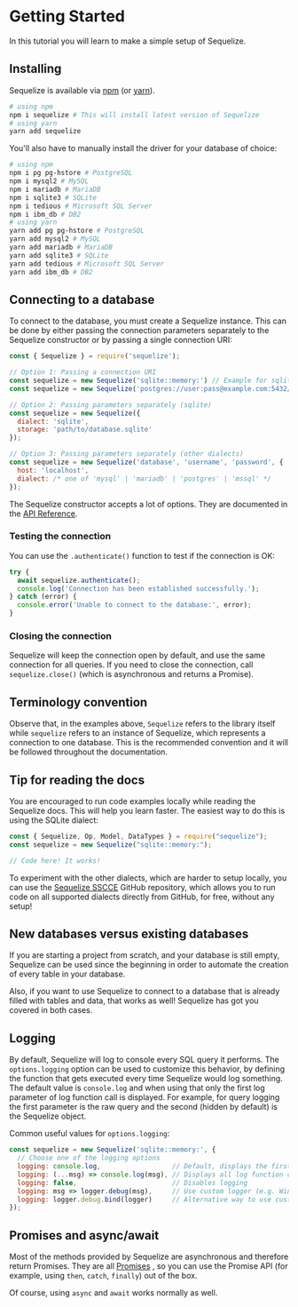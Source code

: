 # Getting Started

In this tutorial you will learn to make a simple setup of Sequelize.

## Installing

Sequelize is available via [npm](https://www.npmjs.com/package/sequelize) (or [yarn](https://yarnpkg.com/package/sequelize)).

```sh
# using npm
npm i sequelize # This will install latest version of Sequelize
# using yarn
yarn add sequelize
```

You'll also have to manually install the driver for your database of choice:

```sh
# using npm
npm i pg pg-hstore # PostgreSQL
npm i mysql2 # MySQL
npm i mariadb # MariaDB
npm i sqlite3 # SQLite
npm i tedious # Microsoft SQL Server
npm i ibm_db # DB2
# using yarn
yarn add pg pg-hstore # PostgreSQL
yarn add mysql2 # MySQL
yarn add mariadb # MariaDB
yarn add sqlite3 # SQLite
yarn add tedious # Microsoft SQL Server
yarn add ibm_db # DB2
```

## Connecting to a database

To connect to the database, you must create a Sequelize instance. This can be done by either passing the connection parameters separately to the Sequelize constructor or by passing a single connection URI:

```js
const { Sequelize } = require('sequelize');

// Option 1: Passing a connection URI
const sequelize = new Sequelize('sqlite::memory:') // Example for sqlite
const sequelize = new Sequelize('postgres://user:pass@example.com:5432/dbname') // Example for postgres

// Option 2: Passing parameters separately (sqlite)
const sequelize = new Sequelize({
  dialect: 'sqlite',
  storage: 'path/to/database.sqlite'
});

// Option 3: Passing parameters separately (other dialects)
const sequelize = new Sequelize('database', 'username', 'password', {
  host: 'localhost',
  dialect: /* one of 'mysql' | 'mariadb' | 'postgres' | 'mssql' */
});
```

The Sequelize constructor accepts a lot of options. They are documented in the [API Reference](../class/src/sequelize.js~Sequelize.html#instance-constructor-constructor).

### Testing the connection

You can use the `.authenticate()` function to test if the connection is OK:

```js
try {
  await sequelize.authenticate();
  console.log('Connection has been established successfully.');
} catch (error) {
  console.error('Unable to connect to the database:', error);
}
```

### Closing the connection

Sequelize will keep the connection open by default, and use the same connection for all queries. If you need to close the connection, call `sequelize.close()` (which is asynchronous and returns a Promise).

## Terminology convention

Observe that, in the examples above, `Sequelize` refers to the library itself while `sequelize` refers to an instance of Sequelize, which represents a connection to one database. This is the recommended convention and it will be followed throughout the documentation.

## Tip for reading the docs

You are encouraged to run code examples locally while reading the Sequelize docs. This will help you learn faster. The easiest way to do this is using the SQLite dialect:

```js
const { Sequelize, Op, Model, DataTypes } = require("sequelize");
const sequelize = new Sequelize("sqlite::memory:");

// Code here! It works!
```

To experiment with the other dialects, which are harder to setup locally, you can use the [Sequelize SSCCE](https://github.com/papb/sequelize-sscce) GitHub repository, which allows you to run code on all supported dialects directly from GitHub, for free, without any setup!

## New databases versus existing databases

If you are starting a project from scratch, and your database is still empty, Sequelize can be used since the beginning in order to automate the creation of every table in your database.

Also, if you want to use Sequelize to connect to a database that is already filled with tables and data, that works as well! Sequelize has got you covered in both cases.

## Logging

By default, Sequelize will log to console every SQL query it performs. The `options.logging` option can be used to customize this behavior, by defining the function that gets executed every time Sequelize would log something. The default value is `console.log` and when using that only the first log parameter of log function call is displayed. For example, for query logging the first parameter is the raw query and the second (hidden by default) is the Sequelize object.

Common useful values for `options.logging`:

```js
const sequelize = new Sequelize('sqlite::memory:', {
  // Choose one of the logging options
  logging: console.log,                  // Default, displays the first parameter of the log function call
  logging: (...msg) => console.log(msg), // Displays all log function call parameters
  logging: false,                        // Disables logging
  logging: msg => logger.debug(msg),     // Use custom logger (e.g. Winston or Bunyan), displays the first parameter
  logging: logger.debug.bind(logger)     // Alternative way to use custom logger, displays all messages
});
```

## Promises and async/await

Most of the methods provided by Sequelize are asynchronous and therefore return Promises. They are all [Promises](https://developer.mozilla.org/en-US/docs/Web/JavaScript/Reference/Global_Objects/Promise) , so you can use the Promise API (for example, using `then`, `catch`, `finally`) out of the box.

Of course, using `async` and `await` works normally as well.
